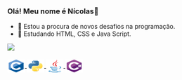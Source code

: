 ### Olá! Meu nome é Nícolas👋

- 🔭 Estou a procura de novos desafios na programação.
- 🌱 Estudando HTML, CSS e Java Script.

 <div>
  <a href="https://github.com/NickSilva121">
  <img height="180em" src="https://github-readme-stats.vercel.app/api/top-langs/?username=NickSilva121&layout=compact&langs_count=7&theme=dark"/>
</div>
  
  <div style="display: inline_block"><br>
  <img align="center" alt="Nick-C" height="30" width="40" src="https://github.com/devicons/devicon/blob/master/icons/c/c-original.svg">
  <img align="center" alt="Nick-Python" height="30" width="40" src="https://raw.githubusercontent.com/devicons/devicon/master/icons/python/python-original.svg">
  <img align="center" alt="Nick-Java" height="30" width="40" src="https://github.com/devicons/devicon/blob/master/icons/java/java-original.svg">
  <img align="center" alt="Nick-Csharp" height="30" width="40" src="https://raw.githubusercontent.com/devicons/devicon/master/icons/csharp/csharp-original.svg">
</div>
